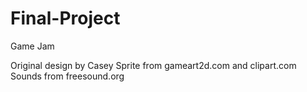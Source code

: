 # Final-Project
Game Jam

Original design by Casey
Sprite from gameart2d.com and clipart.com
Sounds from freesound.org